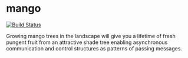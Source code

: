 # mango
[![Build Status](https://travis-ci.org/nonsensews/mango.svg?branch=master)](https://travis-ci.org/nonsensews/mango)

Growing mango trees in the landscape will give you a lifetime of fresh pungent fruit from an attractive shade tree enabling asynchronous communication and control structures as patterns of passing messages.
